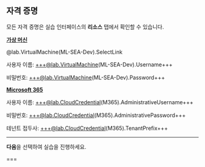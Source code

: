 <style>
img {
    border: 1px solid black;
    }
</style>

## **자격 증명**

모든 자격 증명은 실습 인터페이스의 **리소스** 탭에서 확인할 수 있습니다.

<u>**가상 머신**</u>

@lab.VirtualMachine(ML-SEA-Dev).SelectLink

사용자 이름: +++@lab.VirtualMachine(ML-SEA-Dev).Username+++

비밀번호: +++@lab.VirtualMachine(ML-SEA-Dev).Password+++

<u>**Microsoft 365**</u>

사용자 이름: +++@lab.CloudCredential(M365).AdministrativeUsername+++

비밀번호: +++@lab.CloudCredential(M365).AdministrativePassword+++

테넌트 접두사: +++@lab.CloudCredential(M365).TenantPrefix+++

---

**다음**을 선택하여 실습을 진행하세요.

===
